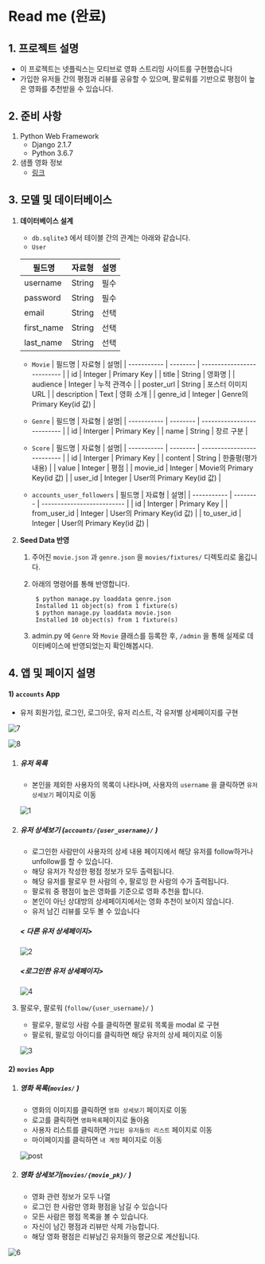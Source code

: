 # Read me (완료)

## 1. 프로젝트 설명

- 이 프로젝트는 넷플릭스는 모티브로 영화 스트리밍 사이트를 구현했습니다
- 가입한 유저들 간의 평점과 리뷰를 공유할 수 있으며, 팔로워를 기반으로 평점이 높은 영화를 추천받을 수 있습니다.



## 2. 준비 사항

1. Python Web Framework 
    - Django 2.1.7
    - Python 3.6.7
2. 샘플 영화 정보
    - [링크](https://zzu.li/09_m2m)



## 3. 모델 및 데이터베이스

1. **데이터베이스 설계**

    - `db.sqlite3` 에서 테이블 간의 관계는 아래와 같습니다.
    * `User`

    | 필드명 | 자료형 | 설명|
    | ---------- | ------ | ---- |
    | username   | String | 필수 |
    | password   | String | 필수 |
    | email      | String | 선택 |
    | first_name | String | 선택 |
    | last_name  | String | 선택 |

    * `Movie`
    | 필드명 | 자료형 | 설명|
    | ----------- | -------- | -------------------------- |
    | id          | Integer | Primary Key                |
    | title       | String   | 영화명                     |
    | audience    | Integer  | 누적 관객수                |
    | poster_url  | String   | 포스터 이미지 URL          |
    | description | Text     | 영화 소개                  |
    | genre_id    | Integer  | Genre의 Primary Key(id 값) |

    * `Genre`
    | 필드명 | 자료형 | 설명|
    | ----------- | -------- | -------------------------- |
    | id          | Interger | Primary Key                |
    | name       | String   | 장르 구분                     |

    * `Score`
    | 필드명 | 자료형 | 설명|
    | ----------- | -------- | -------------------------- |
    | id          | Interger | Primary Key                |
    | content | String | 한줄평(평가 내용) |
    | value | Integer | 평점 |
    | movie_id | Integer | Movie의 Primary Key(id 값) |
    | user_id | Integer | User의 Primary Key(id 값) |

    * `accounts_user_followers`
    | 필드명 | 자료형 | 설명|
    | ----------- | -------- | -------------------------- |
    | id          | Interger | Primary Key                |
    | from_user_id | Integer | User의 Primary Key(id 값) |
    | to_user_id | Integer | User의 Primary Key(id 값) |


2. **Seed Data 반영**

    1. 주어진 `movie.json` 과 `genre.json` 을 `movies/fixtures/` 디렉토리로 옮깁니다.

    2. 아래의 명령어를 통해 반영합니다.

            $ python manage.py loaddata genre.json
            Installed 11 object(s) from 1 fixture(s)
            $ python manage.py loaddata movie.json
            Installed 10 object(s) from 1 fixture(s)

    3. admin.py 에 `Genre` 와 `Movie` 클래스를 등록한 후,  `/admin` 을 통해 실제로 데이터베이스에 반영되었는지 확인해봅시다.

    

## 4. 앱 및 페이지 설명

#### 1) **`accounts` App**

- 유저 회원가입, 로그인, 로그아웃, 유저 리스트, 각 유저별 상세페이지를 구현 

![7](assets/7-1556042403401.PNG)

![8](assets/8.PNG)



1. ##### 유저 목록

    - 본인을 제외한 사용자의 목록이 나타나며, 사용자의 `username` 을 클릭하면 `유저 상세보기` 페이지로 이동

    ![1](assets/1.PNG)

    

2. ##### 유저  상세보기 (`accounts/{user_username}/` )

    - 로그인한 사람만이 사용자의 상세 내용 페이지에서 해당 유저를 follow하거나 unfollow를 할 수 있습니다.
    - 해당 유저가 작성한 평점 정보가 모두 출력됩니다.
    - 해당 유저를 팔로우 한 사람의 수, 팔로잉 한 사람의 수가 출력됩니다.
    - 팔로워 중 평점이 높은 영화를 기준으로 영화 추천을 합니다.
    - 본인이 아닌 상대방의 상세페이지에서는 영화 추천이 보이지 않습니다.
    - 유저 남긴 리뷰를 모두 볼 수 있습니다

    ##### < 다른 유저 상세페이지>

    ![2](assets/2.PNG)

    

    ##### <로그인한 유저 상세페이지>

    ![4](assets/4.PNG)

    

3. 팔로우, 팔로워  (`follow/{user_username}/` )

   - 팔로우, 팔로잉 사람 수를 클릭하면 팔로워 목록을 modal 로 구현
   - 팔로워, 팔로잉 아이디를 클릭하면 해당 유저의 상세 페이지로 이동

   ![3](assets/3-1556042059686.PNG)

 

#### 2) **`movies` App**

1. ##### 영화 목록(`movies/` )

   - 영화의 이미지를 클릭하면 `영화 상세보기` 페이지로 이동
   - 로고를 클릭하면 `영화목록`페이지로 돌아옴
   - 사용자 리스트를 클릭하면 `가입된 유저들의 리스트` 페이지로 이동
   - 마이페이지를 클릭하면 `내 계정` 페이지로 이동

   ![post](assets/post.PNG)



2. ##### 영화 상세보기(`movies/{movie_pk}/` )

   - 영화 관련 정보가 모두 나열
   - 로그인 한 사람만 영화 평점을 남길 수 있습니다
   - 모든 사람은 평점 목록을 볼 수 있습니다.
   - 자신이 남긴 평점과 리뷰만 삭제 가능합니다.
   - 해당 영화 평점은 리뷰남긴 유저들의 평균으로 계산됩니다.

![6](assets/6.PNG)
